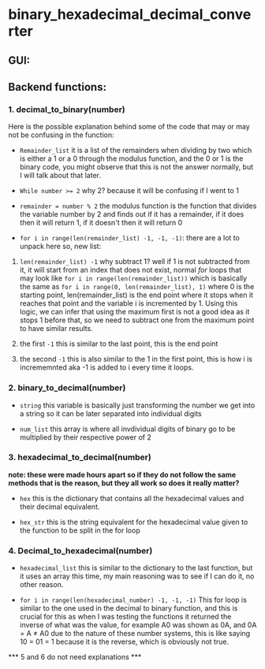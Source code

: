 # binary_hexadecimal_decimal_converter

## GUI:



## Backend functions:

### 1. decimal_to_binary(number)

Here is the possible explanation behind some of the code that may or may not be confusing in the function:

- `Remainder_list` it is a list of the remainders when dividing by two which is either a 1 or a 0 through the modulus function, and the 0 or 1 is the binary code, you might observe that this is not the answer normally, but I will talk about that later.

- `While number >= 2` why 2? because it will be confusing if I went to 1

- `remainder = number % 2` the modulus function is the function that divides the variable number by 2 and finds out if it has a remainder, if it does then it will return 1, if it doesn't then it will return 0

- `for i in range(len(remainder_list) -1, -1, -1)`: there are a lot to unpack here so, new list:

1. `len(remainder_list) -1` why subtract 1? well if 1 is not subtracted from it, it will start from an index that does not exist, normal *for* loops that may look like `for i in range(len(remainder_list))` which is basically the same as `for i in range(0, len(remainder_list), 1)` where 0 is the starting point, len(remainder_list) is the end point where it stops when it reaches that point and the variable i is incremented by 1. Using this logic, we can infer that using the maximum first is not a good idea as it stops 1 before that, so we need to subtract one from the maximum point to have similar results.

2. the first `-1` this is similar to the last point, this is the end point

3. the second `-1` this is also similar to the 1 in the first point, this is how i is incrememnted aka -1 is added to i every time it loops.

### 2. binary_to_decimal(number)

- `string` this variable is basically just transforming the number we get into a string so it can be later separated into individual digits

- `num_list` this array is where all invdividual digits of binary go to be multiplied by their respective power of 2

### 3. hexadecimal_to_decimal(number)

**note: these were made hours apart so if they do not follow the same methods that is the reason, but they all work so does it really matter?**

- `hex` this is the dictionary that contains all the hexadecimal values and their decimal equivalent.

- `hex_str` this is the string equivalent for the hexadecimal value given to the function to be split in the for loop

### 4. Decimal_to_hexadecimal(number)

- `hexadecimal_list` this is similar to the dictionary to the last function, but it uses an array this time, my main reasoning was to see if I can do it, no other reason.

- `for i in range(len(hexadecimal_number) -1, -1, -1)` This for loop is similar to the one used in the decimal to binary function, and this is crucial for this as when I was testing the functions it returned the inverse of what was the value, for example A0 was shown as 0A, and 0A = A ≠ A0 due to the nature of these number systems, this is like saying 10 = 01 = 1 because it is the reverse, which is obviously not true.

*** 5 and 6 do not need explanations *** 